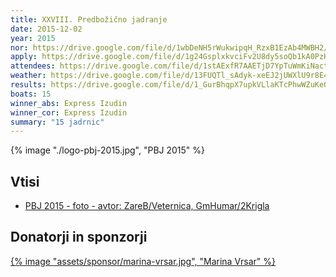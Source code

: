 ```yaml
---
title: XXVIII. Predbožično jadranje
date: 2015-12-02
year: 2015
nor: https://drive.google.com/file/d/1wbDeNH5rWukwipqH_RzxB1EzAb4MWBH2/view?usp=sharing
apply: https://drive.google.com/file/d/1g24GsplxkvciFv2U8dy5soQb1kA0PzKA/view?usp=sharing
attendees: https://drive.google.com/file/d/1stAExfR7AAETjD7YpTuWmKiNactckTIZ/view?usp=sharing
weather: https://drive.google.com/file/d/13FUQTl_sAdyk-xeEJ2jUWXlU9r8E4fyd/view?usp=sharing
results: https://drive.google.com/file/d/1_GurBhqpX7upkVLlaKTcPhwWZuKeQ_CM/view?usp=sharing
boats: 15
winner_abs: Express Izudin
winner_cor: Express Izudin
summary: "15 jadrnic"
---
```


{% image "./logo-pbj-2015.jpg", "PBJ 2015" %}

## Vtisi
 - [PBJ 2015 - foto - avtor: ZareB/Veternica, GmHumar/2Krigla](https://photos.app.goo.gl/NSVqoGQNX6rf8gBEA)

## Donatorji in sponzorji

[{% image "assets/sponsor/marina-vrsar.jpg", "Marina Vrsar" %}](http://montraker.hr/)
